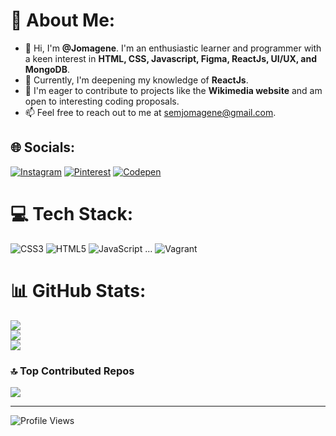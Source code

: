 # 💫 About Me:
- 👋 Hi, I'm **@Jomagene**. I'm an enthusiastic learner and programmer with a keen interest in **HTML, CSS, Javascript, Figma, ReactJs, UI/UX, and MongoDB**.
- 🌱 Currently, I'm deepening my knowledge of **ReactJs**.
- 🤝 I'm eager to contribute to projects like the **Wikimedia website** and am open to interesting coding proposals.
- 📫 Feel free to reach out to me at [semjomagene@gmail.com](mailto:semjomagene@gmail.com).

## 🌐 Socials:
[![Instagram](https://img.shields.io/badge/Instagram-%23E4405F.svg?logo=Instagram&logoColor=white)](https://instagram.com/semmagene) [![Pinterest](https://img.shields.io/badge/Pinterest-%23E60023.svg?logo=Pinterest&logoColor=white)](https://pinterest.com/semjomagene) [![Codepen](https://img.shields.io/badge/Codepen-000000?style=for-the-badge&logo=codepen&logoColor=white)](https://codepen.io/@semjomagene)

# 💻 Tech Stack:
![CSS3](https://img.shields.io/badge/css3-%231572B6.svg?style=for-the-badge&logo=css3&logoColor=white) ![HTML5](https://img.shields.io/badge/html5-%23E34F26.svg?style=for-the-badge&logo=html5&logoColor=white) ![JavaScript](https://img.shields.io/badge/javascript-%23323330.svg?style=for-the-badge&logo=javascript&logoColor=%23F7DF1E) ... ![Vagrant](https://img.shields.io/badge/vagrant-%231563FF.svg?style=for-the-badge&logo=vagrant&logoColor=white)

# 📊 GitHub Stats:
![](https://github-readme-stats.vercel.app/api?username=Jomagene&theme=dark&hide_border=true&include_all_commits=false&count_private=false)<br/>
![](https://github-readme-streak-stats.herokuapp.com/?user=Jomagene&theme=dark&hide_border=true)<br/>
![](https://github-readme-stats.vercel.app/api/top-langs/?username=Jomagene&theme=dark&hide_border=true&include_all_commits=false&count_private=false&layout=compact)

### 🔝 Top Contributed Repos
![](https://github-contributor-stats.vercel.app/api?username=Jomagene&limit=5&theme=dark&combine_all_yearly_contributions=true)

---
![Profile Views](https://visitcount.itsvg.in/api?id=Jomagene&label=Profile%20Views&icon=7&pretty=false)

<!-- Proudly created with GPRM ( https://gprm.itsvg.in ) -->
